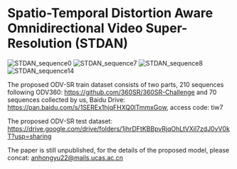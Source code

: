 # Spatio-Temporal Distortion Aware Omnidirectional Video Super-Resolution (STDAN)

![STDAN_sequence0](https://github.com/nichenxingmeng/STDAN/blob/master/assets/0.gif)
![STDAN_sequence7](https://github.com/nichenxingmeng/STDAN/blob/master/assets/7.gif)
![STDAN_sequence8](https://github.com/nichenxingmeng/STDAN/blob/master/assets/8.gif)
![STDAN_sequence14](https://github.com/nichenxingmeng/STDAN/blob/master/assets/14.gif)

The proposed ODV-SR train dataset consists of two parts, 210 sequences following ODV360: https://github.com/360SR/360SR-Challenge and 70 sequences collected by us, Baidu Drive: https://pan.baidu.com/s/1SEREx1hjqFHXQ0lTmmxGow, access code: tiw7

The proposed ODV-SR test dataset: https://drive.google.com/drive/folders/1jhrDFtKBBpvRjqOhLtVXil7zdJ0vV0kT?usp=sharing

The paper is still unpublished, for the details of the proposed model, please concat: anhongyu22@mails.ucas.ac.cn
